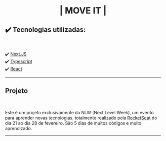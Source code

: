 <h1 align="center"> | MOVE IT | </h1>

## ✔️ Tecnologias utilizadas: 
<br>

✔️ [Next.JS](https://nextjs.org) <br>
✔️ [Typescript](https://www.typescriptlang.org) <br>
✔️ [React](https://pt-br.reactjs.org)

<hr>

## Projeto
<br>

<p> Este é um projeto exclusivamente da NLW (Next Level Week), um evento para aprender novas tecnologias, totalmente realizado pela <a href="https://rocketseat.com.br"> RocketSeat</a> do dia 21 ao dia 28 de fevereiro. São 5 dias de muitos códigos e muito aprendizado. </p>

<hr>
